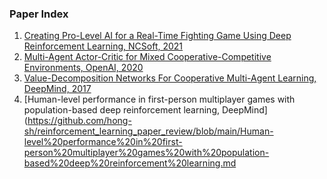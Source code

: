 ### Paper Index

1. [Creating Pro-Level AI for a Real-Time Fighting Game Using Deep Reinforcement Learning, NCSoft, 2021](https://github.com/hong-sh/reinforcement_learning_paper_review/blob/main/Creating%20Pro-Level%20AI%20for%20a%20Real-Time%20Fighting%20Game%20Using%20Deep%20Reinforcement%20Learning.md)
2. [Multi-Agent Actor-Critic for Mixed Cooperative-Competitive Environments, OpenAI, 2020](https://github.com/hong-sh/reinforcement_learning_paper_review/blob/main/Multi-Agent%20Actor-Critic%20for%20Mixed%20Cooperative-Competitive%20Environments.md)
3. [Value-Decomposition Networks For Cooperative Multi-Agent Learning, DeepMind, 2017](https://github.com/hong-sh/reinforcement_learning_paper_review/blob/main/Value-Decomposition%20Networks%20For%20Cooperative%20Multi-Agent%20Learning.md)
4. [Human-level performance in first-person multiplayer games with population-based deep reinforcement learning, DeepMind](https://github.com/hong-sh/reinforcement_learning_paper_review/blob/main/Human-level%20performance%20in%20first-person%20multiplayer%20games%20with%20population-based%20deep%20reinforcement%20learning.md